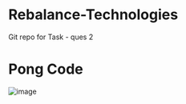 # Rebalance-Technologies
Git repo for Task - ques 2 

# Pong Code
![image](https://github.com/Resham0007/Rebalance-Technologies/assets/115933421/a310d9b5-f029-41a1-b65f-db1bf3d6a227)




  
